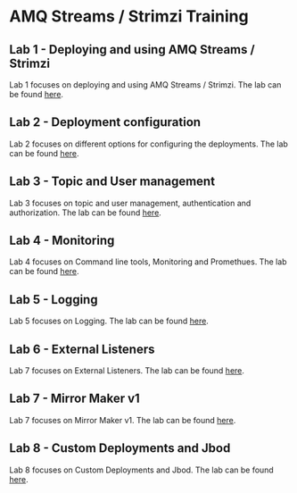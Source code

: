# AMQ Streams / Strimzi Training

## Lab 1 - Deploying and using AMQ Streams / Strimzi

Lab 1 focuses on deploying and using AMQ Streams / Strimzi. The lab can be found [here](./lab-1/).

## Lab 2 - Deployment configuration

Lab 2 focuses on different options for configuring the deployments. The lab can be found [here](./lab-2/).

## Lab 3 - Topic and User management

Lab 3 focuses on topic and user management, authentication and authorization. The lab can be found [here](./lab-3/).

## Lab 4 - Monitoring

Lab 4 focuses on Command line tools, Monitoring and Promethues. The lab can be found [here](./lab-4/).

## Lab 5 - Logging

Lab 5 focuses on Logging. The lab can be found [here](./lab-5/).

## Lab 6 - External Listeners

Lab 7 focuses on External Listeners. The lab can be found [here](./lab-6/).

## Lab 7 - Mirror Maker v1

Lab 7 focuses on Mirror Maker v1. The lab can be found [here](./lab-7/).

## Lab 8 - Custom Deployments and Jbod

Lab 8 focuses on Custom Deployments and Jbod. The lab can be found [here](./lab-8/).
